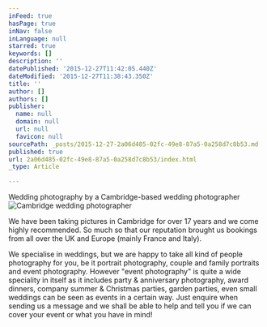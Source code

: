 ```yaml
---
inFeed: true
hasPage: true
inNav: false
inLanguage: null
starred: true
keywords: []
description: ''
datePublished: '2015-12-27T11:42:05.440Z'
dateModified: '2015-12-27T11:38:43.350Z'
title: ''
author: []
authors: []
publisher:
  name: null
  domain: null
  url: null
  favicon: null
sourcePath: _posts/2015-12-27-2a06d485-02fc-49e8-87a5-0a258d7c8b53.md
published: true
url: 2a06d485-02fc-49e8-87a5-0a258d7c8b53/index.html
_type: Article

---
```

Wedding photography by a Cambridge-based wedding photographer
![Cambridge wedding photographer](https://the-grid-user-content.s3-us-west-2.amazonaws.com/d2cd49b6-d975-4d98-8617-644d79a7560f.jpg)

We have been taking pictures in Cambridge for over 17 years and we come highly recommended. So much so that our reputation brought us bookings from all over the UK and Europe (mainly France and Italy).

We specialise in weddings, but we are happy to take all kind of people photography for you, be it portrait photography, couple and family portraits and event photography. However "event photography" is quite a wide speciality in itself as it includes party & anniversary photography, award dinners, company summer & Christmas parties, garden parties, even small weddings can be seen as events in a certain way. Just enquire when sending us a message and we shall be able to help and tell you if we can cover your event or what you have in mind!